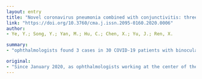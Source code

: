```yaml
---
layout: entry
title: "Novel coronavirus pneumonia combined with conjunctivitis: three cases report"
link: "https://doi.org/10.3760/cma.j.issn.2095-0160.2020.0006"
author:
- Ye, Y.; Song, Y.; Yan, M.; Hu, C.; Chen, X.; Yu, J.; Ren, X.

summary:
- "ophthalmologists found 3 cases in 30 COVID-19 patients with binocular conjunctivitis since January 2020. One case visited for conjunctionitis as a first symptom and then diagnosed. Two cases visited for binoculum conjuncietis during the onset. The symptoms of two patients disappeared after treatment of antiviral eyedrops for 7 to 10 days and another patient died. There were no signs of viral nucleic acid in the two patients. In 3 patients, one case was at the center of the novel coronavirus pneumonia in Wuhan, China."

original:
- "Since January 2020, as ophthalmologists working at the center of the novel coronavirus pneumonia (COVID-19) outbreak in Wuhan, China, we found 3 cases in 30 COVID-19 patients with binocular conjunctivitis.Of them, one case visited for conjunctivitis as a first symptom and then diagnosed as COVID-19 three days later, and two cases visited for binocular conjunctivitis during the COVID-19 onset.In 3 patients, conjunctivitis was manifested as signs of viral conjunctivitis from mild to moderate.The symptoms of two patients disappeared after treatment of antiviral eyedrops for 7 to 10 days and another patient died of COVID-19.Interestingly, although we detected positive viral nucleic acid in the conjunctiva sacs of 2 of other 27 COVID-19 patients by using swabs and RT-PCR technology, no conjunctivitis occurred in these two patients.242"
---
```


